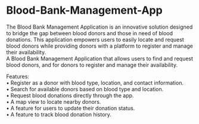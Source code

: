 # Blood-Bank-Management-App
The Blood Bank Management Application is an innovative solution designed to bridge the gap between blood donors and those in need of blood donations. This application empowers users to easily locate and request blood donors while providing donors with a platform to register and manage their availability.  
A Blood Bank Management Application that allows users to find and request blood donors, and for donors to register and manage their availability.

Features:  
• Register as a donor with blood type, location, and contact information.  
• Search for available donors based on blood type and location.  
• Request blood donations directly through the app.  
• A map view to locate nearby donors.  
• A feature for users to update their donation status.  
• A feature to track blood donation history.  
